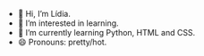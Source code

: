 - 👋 Hi, I’m Lídia.
- 👀 I’m interested in learning.
- 🌱 I’m currently learning Python, HTML and CSS.
- 😄 Pronouns: pretty/hot.

<!---
lidbqw/lidbqw is a ✨ special ✨ repository because its `README.md` (this file) appears on your GitHub profile.
You can click the Preview link to take a look at your changes.
--->
